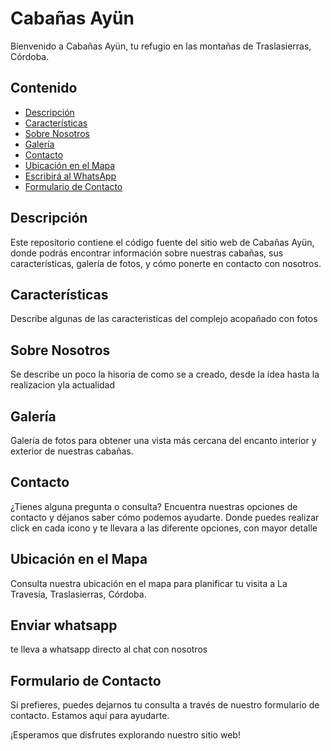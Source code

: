 # Cabañas Ayün

Bienvenido a Cabañas Ayün, tu refugio en las montañas de Traslasierras, Córdoba.

## Contenido

- [Descripción](#descripción)
- [Características](#características)
- [Sobre Nosotros](#sobre-nosotros)
- [Galería](#galería)
- [Contacto](#contacto)
- [Ubicación en el Mapa](#ubicación-en-el-mapa)
- [Escribirá al WhatsApp](#enviar-whatsapp)
- [Formulario de Contacto](#formulario-de-contacto)

## Descripción

Este repositorio contiene el código fuente del sitio web de Cabañas Ayün, donde podrás encontrar información sobre nuestras cabañas, sus características, galería de fotos, y cómo ponerte en contacto con nosotros.

## Características

Describe algunas de las caracteristicas del complejo acopañado con fotos

## Sobre Nosotros

Se describe un poco la hisoria de como se a creado, desde la idea hasta la realizacion yla actualidad

## Galería

Galería de fotos para obtener una vista más cercana del encanto interior y exterior de nuestras cabañas.

## Contacto

¿Tienes alguna pregunta o consulta? Encuentra nuestras opciones de contacto y déjanos saber cómo podemos ayudarte.
Donde puedes realizar click en cada icono y te llevara a las diferente opciones, con mayor detalle

## Ubicación en el Mapa

Consulta nuestra ubicación en el mapa para planificar tu visita a La Travesía, Traslasierras, Córdoba.

## Enviar whatsapp

te lleva a whatsapp directo al chat con nosotros

## Formulario de Contacto

Si prefieres, puedes dejarnos tu consulta a través de nuestro formulario de contacto. Estamos aquí para ayudarte.

¡Esperamos que disfrutes explorando nuestro sitio web!
